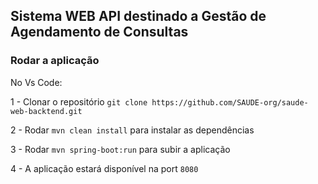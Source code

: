 ## Sistema WEB API destinado a Gestão de Agendamento de Consultas

### Rodar a aplicação

No Vs Code:  

1 - Clonar o repositório `git clone https://github.com/SAUDE-org/saude-web-backtend.git`

2 - Rodar `mvn clean install` para instalar as dependências

3 - Rodar `mvn spring-boot:run` para subir a aplicação

4 - A aplicação estará disponível na port `8080`
